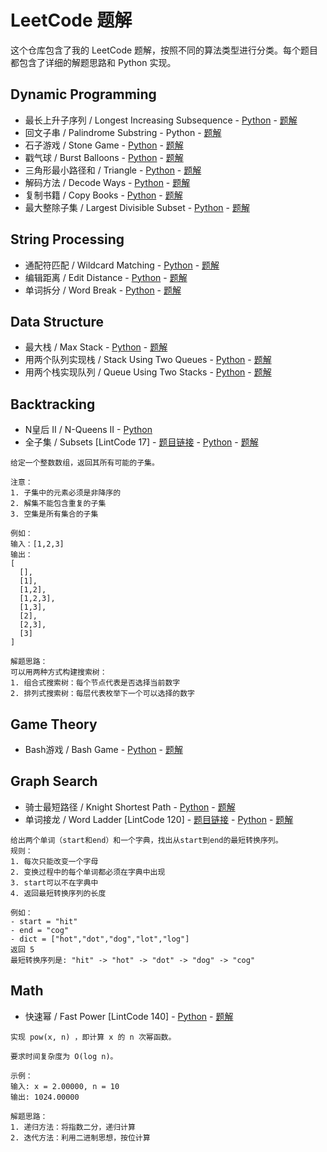 # LeetCode 题解

这个仓库包含了我的 LeetCode 题解，按照不同的算法类型进行分类。每个题目都包含了详细的解题思路和 Python 实现。


## Dynamic Programming

- 最长上升子序列 / Longest Increasing Subsequence - [Python](leetcode_questions/dynamic_programming/longest_increasing_subsequence/longest_increasing_subsequence.py) - [题解](leetcode_questions/dynamic_programming/longest_increasing_subsequence/longest_increasing_subsequence.md)
- 回文子串 / Palindrome Substring - Python - [题解](leetcode_questions/dynamic_programming/palindrome/palindrome_substring.md)
- 石子游戏 / Stone Game - [Python](leetcode_questions/dynamic_programming/stone_game/stone_game.py) - [题解](leetcode_questions/dynamic_programming/stone_game/stone_game.md)
- 戳气球 / Burst Balloons - [Python](leetcode_questions/dynamic_programming/burst_balloons/burst_balloons.py) - [题解](leetcode_questions/dynamic_programming/burst_balloons/burst_balloons.md)
- 三角形最小路径和 / Triangle - [Python](leetcode_questions/dynamic_programming/triangle/triangle.py) - [题解](leetcode_questions/dynamic_programming/triangle/triangle.md)
- 解码方法 / Decode Ways - [Python](leetcode_questions/dynamic_programming/decode_ways/decode_ways.py) - [题解](leetcode_questions/dynamic_programming/decode_ways/decode_ways.md)
- 复制书籍 / Copy Books - [Python](leetcode_questions/dynamic_programming/copy_books/copy_books.py) - [题解](leetcode_questions/dynamic_programming/copy_books/copy_books.md)
- 最大整除子集 / Largest Divisible Subset - [Python](leetcode_questions/dynamic_programming/largest_divisible_subset/largest_divisible_subset.py) - [题解](leetcode_questions/dynamic_programming/largest_divisible_subset/largest_divisible_subset.md)

## String Processing

- 通配符匹配 / Wildcard Matching - [Python](leetcode_questions/string_processing/wildcard_matching/wildcard_matching.py) - [题解](leetcode_questions/string_processing/wildcard_matching/wildcard_matching.md)
- 编辑距离 / Edit Distance - [Python](leetcode_questions/string_processing/edit_distance/edit_distance.py) - [题解](leetcode_questions/string_processing/edit_distance/edit_distance.md)
- 单词拆分 / Word Break - [Python](leetcode_questions/string_processing/word_break/word_break.py) - [题解](leetcode_questions/string_processing/word_break/word_break.md)

## Data Structure

- 最大栈 / Max Stack - [Python](leetcode_questions/data_structure/max_stack/max_stack.py) - [题解](leetcode_questions/data_structure/max_stack/max_stack.md)
- 用两个队列实现栈 / Stack Using Two Queues - [Python](leetcode_questions/data_structure/stack_by_two_queues/stack_by_two_queues.py) - [题解](leetcode_questions/data_structure/stack_by_two_queues/stack_by_two_queues.md)
- 用两个栈实现队列 / Queue Using Two Stacks - [Python](leetcode_questions/data_structure/queue_by_two_stacks/queue_by_two_stacks.py) - [题解](leetcode_questions/data_structure/queue_by_two_stacks/queue_by_two_stacks.md)

## Backtracking

- N皇后 II / N-Queens II - [Python](leetcode_questions/backtracking/n_queens/n_queens_ii.py)
- 全子集 / Subsets [LintCode 17] - [题目链接](http://www.lintcode.com/problem/subsets) - [Python](leetcode_questions/backtracking/subsets/subsets.py) - [题解](leetcode_questions/backtracking/subsets/subsets.md)
```
给定一个整数数组，返回其所有可能的子集。

注意：
1. 子集中的元素必须是非降序的
2. 解集不能包含重复的子集
3. 空集是所有集合的子集

例如：
输入：[1,2,3]
输出：
[
  [],
  [1],
  [1,2],
  [1,2,3],
  [1,3],
  [2],
  [2,3],
  [3]
]

解题思路：
可以用两种方式构建搜索树：
1. 组合式搜索树：每个节点代表是否选择当前数字
2. 排列式搜索树：每层代表枚举下一个可以选择的数字
```


## Game Theory

- Bash游戏 / Bash Game - [Python](leetcode_questions/game_theory/bash_game/bash_game.py) - [题解](leetcode_questions/game_theory/bash_game/bash_game.md)

## Graph Search

- 骑士最短路径 / Knight Shortest Path - [Python](leetcode_questions/graph_search/knight_shortest_path/knight_shortest_path.py) - [题解](leetcode_questions/graph_search/knight_shortest_path/knight_shortest_path.md)
- 单词接龙 / Word Ladder [LintCode 120] - [题目链接](https://www.lintcode.com/problem/word-ladder/) - [Python](leetcode_questions/graph_search/word_ladder/word_ladder.py) - [题解](leetcode_questions/graph_search/word_ladder/word_ladder.md)
```
给出两个单词（start和end）和一个字典，找出从start到end的最短转换序列。
规则：
1. 每次只能改变一个字母
2. 变换过程中的每个单词都必须在字典中出现
3. start可以不在字典中
4. 返回最短转换序列的长度

例如：
- start = "hit"
- end = "cog"
- dict = ["hot","dot","dog","lot","log"]
返回 5
最短转换序列是: "hit" -> "hot" -> "dot" -> "dog" -> "cog"
```


## Math

- 快速幂 / Fast Power [LintCode 140] - [Python](leetcode_questions/math/fast_power/fast_power.py) - [题解](leetcode_questions/math/fast_power/fast_power.md)
```
实现 pow(x, n) ，即计算 x 的 n 次幂函数。

要求时间复杂度为 O(log n)。

示例：
输入: x = 2.00000, n = 10
输出: 1024.00000

解题思路：
1. 递归方法：将指数二分，递归计算
2. 迭代方法：利用二进制思想，按位计算
```

